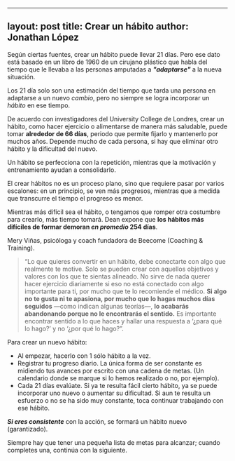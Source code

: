----
layout: post
title: Crear un hábito
author: Jonathan López
----

Según ciertas fuentes, crear un hábito puede llevar 21 días. Pero ese dato está basado en un libro de 1960 de un cirujano plástico que habla del tiempo que le llevaba a las personas amputadas a ***"adaptarse"*** a la nueva situación.

Los 21 día solo son una estimación del tiempo que tarda una persona en adaptarse a un nuevo *cambio*, pero no siempre se logra incorporar un *hábito* en ese tiempo.

De acuerdo con investigadores del University College de Londres, crear un hábito, como hacer ejercicio o alimentarse de manera más saludable, puede tomar **alrededor de 66 días**, periodo que permite fijarlo y mantenerlo por muchos años. Depende mucho de cada persona, si hay que eliminar otro hábito y la dificultad del nuevo.

Un hábito se perfecciona con la repetición, mientras que la motivación y entrenamiento ayudan a consolidarlo.

El crear hábitos no es un proceso plano, sino que requiere pasar por varios escalones: en un principio, se ven más progresos, mientras que a medida que transcurre el tiempo el progreso es menor.

Mientras más difícil sea el hábito, o tengamos que romper otra costumbre para crearlo, más tiempo tomará. Dean expone que **los hábitos más difíciles de formar demoran *en promedio* 254 días**.

Mery Viñas, psicóloga y coach fundadora de Beecome (Coaching & Training). 

> “Lo que quieres convertir en un hábito, debe conectarte con algo que realmente te motive. Solo se pueden crear con aquellos objetivos y valores con los que te sientas alineado. No sirve de nada querer hacer ejercicio diariamente si eso no está conectado con algo importante para ti, por mucho que te lo recomiende el médico. **Si algo no te gusta ni te apasiona, por mucho que lo hagas muchos días seguidos** —como indican algunas teorías—, **lo acabarás abandonando porque no le encontrarás el sentido.** Es importante encontrar sentido a lo que haces y hallar una respuesta a ‘¿para qué lo hago?’ y no ‘¿por qué lo hago?”.

Para crear un nuevo hábito:

- Al empezar, hacerlo con 1 sólo hábito a la vez.
- Registrar tu progreso diario. La única forma de ser constante es midiendo tus avances por escrito con una cadena de metas. (Un calendario donde se marque si lo hemos realizado o no, por ejemplo).
- Cada 21 días evalúate. Si ya te resulta fácil cierto hábito, ya se puede incorporar uno nuevo o aumentar su dificultad. Si aun te resulta un esfuerzo o no se ha sido muy constante, toca continuar trabajando con ese hábito.

***Si eres consistente*** con la acción, se formará un hábito nuevo (garantizado).

Siempre hay que tener una pequeña lista de metas para alcanzar; cuando completes una, continúa con la siguiente.

